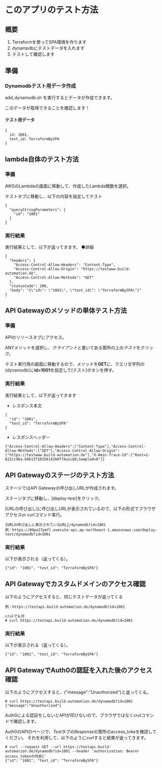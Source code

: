 # このアプリのテスト方法
## 概要
1. Terraformを使ってSPA環境を作ります
1. dynampdbにテストデータを入れます
1. テストして確認します

## 準備
### Dynamodbテスト用データ作成
add_dynamodb.sh を実行するとデータが作成できます。

このデータが取得できることを確認します！

#### テスト用データ
```
{
  id: 1001,
  test_id: TerraformBySPA
}
```

## lambda自体のテスト方法
### 準備
AWSのLambdaの画面に移動して、作成したLambda関数を選択。

テストタブに移動し、以下の内容を設定してテスト
```
{
  "queryStringParameters": {
    "id": "1001"
  }
}
```

### 実行結果
実行結果として、以下が返ってきます。
●詳細
```
{
  "headers": {
    "Access-Control-Allow-Headers": "Content-Type",
    "Access-Control-Allow-Origin": "https://testwww.build-automation.de",
    "Access-Control-Allow-Methods": "GET"
  },
  "statusCode": 200,
  "body": "{\"id\": \"1001\", \"test_id\": \"TerraformBySPA\"}"
}
```

## API Gatewayのメソッドの単体テスト方法
### 準備
APIのリソースタブにアクセス。

ANYメソッドを選択し、*クライアント*と書いてある箇所の上の*テスト*をクリック。

テスト実行用の画面に移動するので、メソッドを**GET**に、クエリ文字列の{dynamodb}に**id=1001**を設定して[テスト]ボタンを押す。

### 実行結果
実行結果として、以下が返ってきます
- レスポンス本文
```
{
  "id": "1001",
  "test_id": "TerraformBySPA"
}
```
- レスポンスヘッダー
```
{"Access-Control-Allow-Headers":["Content-Type"],"Access-Control-Allow-Methods":["GET"],"Access-Control-Allow-Origin":["https://testwww.build-automation.de"],"X-Amzn-Trace-Id":["Root=1-622cc96a-64b13718356142b0f74a1cdd;Sampled=0"]}
```

## API Gatewayのステージのテスト方法
ステージではAPI Gatewayの呼び出しURLが作成されます。

ステージタブに移動し、[deploy-test]をクリック。

[URLの呼び出し]に呼び出しURLが表示されているので、以下の形式でブラウザアクセスor curlコマンド実行。

```
{URLの呼び出しに表示されているURL}/dynamodb?id=1001
例：https://09po27pmfl.execute-api.ap-northeast-1.amazonaws.com/deploy-test/dynamodb?id=1001
```

### 実行結果
以下が表示される（返ってくる）。
```
{"id": "1001", "test_id": "TerraformBySPA"}
```

## API Gatewayでカスタムドメインのアクセス確認
以下のようにアクセスすると、同じテストデータが返ってくる

```
例：https://testapi.build-automation.de/dynamodb?id=1001

crulでも可
# curl https://testapi.build-automation.de/dynamodb?id=1001
```

### 実行結果
以下が表示される（返ってくる）。
```
{"id": "1001", "test_id": "TerraformBySPA"}
```

## API GatewayでAuth0の認証を入れた後のアクセス確認
以下のようにアクセスすると、{"message":"Unauthorized"}と返ってくる。

```
# curl https://testapi.build-automation.de/dynamodb?id=1001
{"message":"Unauthorized"}
```

Auth0による認証をしないとAPIが叩けないので、ブラウザではなく*crul*コマンドで確認します。

Auth0のAPIのページで、*Test*タブの*Response*の箇所のaccess_tokeを確認してください。
それを利用して、以下のように*curl*すると結果が返ってきます。

```
# curl --request GET --url https://testapi.build-automation.de/dynamodb?id=1001 --header 'authorization: Bearer access_tokenの内容}'
{"id": "1001", "test_id": "TerraformBySPA"}
```


